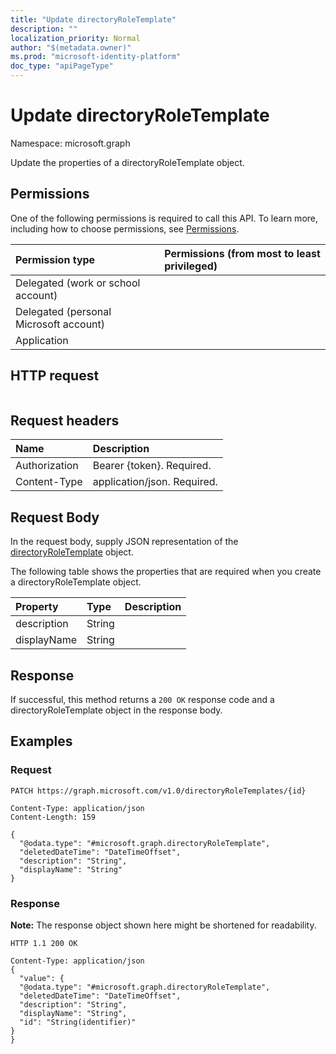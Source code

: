 ```yaml
---
title: "Update directoryRoleTemplate"
description: ""
localization_priority: Normal
author: "$(metadata.owner)"
ms.prod: "microsoft-identity-platform"
doc_type: "apiPageType"
---
```


# Update directoryRoleTemplate

Namespace: microsoft.graph

Update the properties of a directoryRoleTemplate object.

## Permissions

One of the following permissions is required to call this API. To learn more, including how to choose permissions, see [Permissions](/graph/permissions-reference).

| Permission type                        | Permissions (from most to least privileged) |
| :------------------------------------- | :------------------------------------------ |
| Delegated (work or school account)     |                                             |
| Delegated (personal Microsoft account) |                                             |
| Application                            |                                             |

## HTTP request

<!-- {
  "blockType": "ignored"
}
-->

```http

```

## Request headers

| Name          | Description                 |
| :------------ | :-------------------------- |
| Authorization | Bearer {token}. Required.   |
| Content-Type  | application/json. Required. |

## Request Body

In the request body, supply JSON representation of the [directoryRoleTemplate](../resources/-directoryroletemplate.md) object.

<!-- Actions and Functions -->

<!-- CRUD Methods -->

The following table shows the properties that are required when you create a directoryRoleTemplate object.

| Property    | Type   | Description |
| :---------- | :----- | :---------- |
| description | String |             |
| displayName | String |             |

## Response

If successful, this method returns a `200 OK` response code and a directoryRoleTemplate object in the response body.

## Examples

### Request

<!-- {
  "blockType": "request",
  "name": "update_directoryroletemplate"
}
-->

```http
PATCH https://graph.microsoft.com/v1.0/directoryRoleTemplates/{id}

Content-Type: application/json
Content-Length: 159

{
  "@odata.type": "#microsoft.graph.directoryRoleTemplate",
  "deletedDateTime": "DateTimeOffset",
  "description": "String",
  "displayName": "String"
}

```

### Response

**Note:** The response object shown here might be shortened for readability.

<!-- {
  "blockType": "response",
  "truncated": true,
  "@odata.type": "Microsoft.DirectoryServices.directoryRoleTemplate"
}
-->

```http
HTTP 1.1 200 OK

Content-Type: application/json
{
  "value": {
  "@odata.type": "#microsoft.graph.directoryRoleTemplate",
  "deletedDateTime": "DateTimeOffset",
  "description": "String",
  "displayName": "String",
  "id": "String(identifier)"
}
}

```
